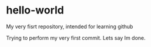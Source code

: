 # hello-world
My very fisrt repository, intended for learning github

Trying to perform my very first commit. 
Lets say Im done. 
